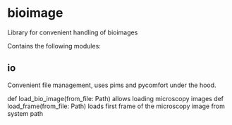 # bioimage
Library for convenient handling of bioimages

Contains the following modules:

## io

Convenient file management, uses pims and pycomfort under the hood.

def load_bio_image(from_file: Path) allows loading microscopy images
def load_frame(from_file: Path) loads first frame of the microscopy image from system path